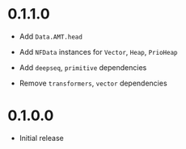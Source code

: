# 0.1.1.0

* Add `Data.AMT.head`
* Add `NFData` instances for `Vector`, `Heap`, `PrioHeap`

* Add `deepseq`, `primitive` dependencies
* Remove `transformers`, `vector` dependencies

# 0.1.0.0

* Initial release
